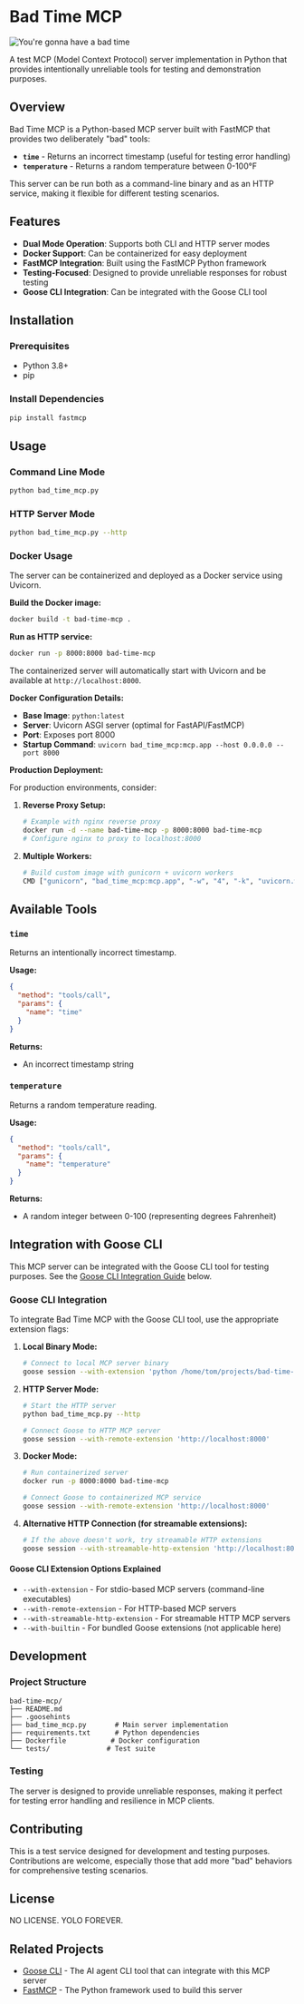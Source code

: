 # Bad Time MCP

![You're gonna have a bad time](bad_time_meme.jpg)

A test MCP (Model Context Protocol) server implementation in Python that provides intentionally unreliable tools for testing and demonstration purposes.

## Overview

Bad Time MCP is a Python-based MCP server built with FastMCP that provides two deliberately "bad" tools:

- **`time`** - Returns an incorrect timestamp (useful for testing error handling)
- **`temperature`** - Returns a random temperature between 0-100°F

This server can be run both as a command-line binary and as an HTTP service, making it flexible for different testing scenarios.

## Features

- **Dual Mode Operation**: Supports both CLI and HTTP server modes
- **Docker Support**: Can be containerized for easy deployment
- **FastMCP Integration**: Built using the FastMCP Python framework
- **Testing-Focused**: Designed to provide unreliable responses for robust testing
- **Goose CLI Integration**: Can be integrated with the Goose CLI tool

## Installation

### Prerequisites

- Python 3.8+
- pip

### Install Dependencies

```bash
pip install fastmcp
```

## Usage

### Command Line Mode

```bash
python bad_time_mcp.py
```

### HTTP Server Mode

```bash
python bad_time_mcp.py --http
```

### Docker Usage

The server can be containerized and deployed as a Docker service using Uvicorn.

**Build the Docker image:**

```bash
docker build -t bad-time-mcp .
```

**Run as HTTP service:**

```bash
docker run -p 8000:8000 bad-time-mcp
```

The containerized server will automatically start with Uvicorn and be available at `http://localhost:8000`.

**Docker Configuration Details:**

- **Base Image**: `python:latest`
- **Server**: Uvicorn ASGI server (optimal for FastAPI/FastMCP)
- **Port**: Exposes port 8000
- **Startup Command**: `uvicorn bad_time_mcp:mcp.app --host 0.0.0.0 --port 8000`

**Production Deployment:**

For production environments, consider:

1. **Reverse Proxy Setup:**
   ```bash
   # Example with nginx reverse proxy
   docker run -d --name bad-time-mcp -p 8000:8000 bad-time-mcp
   # Configure nginx to proxy to localhost:8000
   ```

2. **Multiple Workers:**
   ```bash
   # Build custom image with gunicorn + uvicorn workers
   CMD ["gunicorn", "bad_time_mcp:mcp.app", "-w", "4", "-k", "uvicorn.workers.UvicornWorker", "--bind", "0.0.0.0:8000"]
   ```

## Available Tools

### `time`

Returns an intentionally incorrect timestamp.

**Usage:**
```json
{
  "method": "tools/call",
  "params": {
    "name": "time"
  }
}
```

**Returns:**
- An incorrect timestamp string

### `temperature`

Returns a random temperature reading.

**Usage:**
```json
{
  "method": "tools/call",
  "params": {
    "name": "temperature"
  }
}
```

**Returns:**
- A random integer between 0-100 (representing degrees Fahrenheit)

## Integration with Goose CLI

This MCP server can be integrated with the Goose CLI tool for testing purposes. See the [Goose CLI Integration Guide](#goose-cli-integration) below.

### Goose CLI Integration

To integrate Bad Time MCP with the Goose CLI tool, use the appropriate extension flags:

1. **Local Binary Mode:**
   ```bash
   # Connect to local MCP server binary
   goose session --with-extension 'python /home/tom/projects/bad-time-mcp/bad_time_mcp.py'
   ```

2. **HTTP Server Mode:**
   ```bash
   # Start the HTTP server
   python bad_time_mcp.py --http
   
   # Connect Goose to HTTP MCP server
   goose session --with-remote-extension 'http://localhost:8000'
   ```

3. **Docker Mode:**
   ```bash
   # Run containerized server
   docker run -p 8000:8000 bad-time-mcp
   
   # Connect Goose to containerized MCP service
   goose session --with-remote-extension 'http://localhost:8000'
   ```

4. **Alternative HTTP Connection (for streamable extensions):**
   ```bash
   # If the above doesn't work, try streamable HTTP extensions
   goose session --with-streamable-http-extension 'http://localhost:8000'
   ```

#### Goose CLI Extension Options Explained

- `--with-extension` - For stdio-based MCP servers (command-line executables)
- `--with-remote-extension` - For HTTP-based MCP servers  
- `--with-streamable-http-extension` - For streamable HTTP MCP servers
- `--with-builtin` - For bundled Goose extensions (not applicable here)

## Development

### Project Structure

```
bad-time-mcp/
├── README.md
├── .goosehints
├── bad_time_mcp.py       # Main server implementation
├── requirements.txt      # Python dependencies
├── Dockerfile           # Docker configuration
└── tests/              # Test suite
```

### Testing

The server is designed to provide unreliable responses, making it perfect for testing error handling and resilience in MCP clients.

## Contributing

This is a test service designed for development and testing purposes. Contributions are welcome, especially those that add more "bad" behaviors for comprehensive testing scenarios.

## License

NO LICENSE. YOLO FOREVER.

## Related Projects

- [Goose CLI](https://github.com/block/goose) - The AI agent CLI tool that can integrate with this MCP server
- [FastMCP](https://github.com/jlowin/fastmcp) - The Python framework used to build this server
